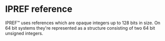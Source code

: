 # IPREF reference

IPREF&#8482; uses references which are opaque integers up to 128 bits in size. On 64 bit systems they're represented as a structure consisting of two 64 bit unsigned integers.

